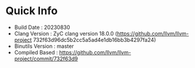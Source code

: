 # Quick Info
* Build Date : 20230830
* Clang Version : ZyC clang version 18.0.0 (https://github.com/llvm/llvm-project 732f63d96dc5b2cc5a5ad4e1db16bb3b4297fa24)
* Binutils Version : master
* Compiled Based : https://github.com/llvm/llvm-project/commit/732f63d9

